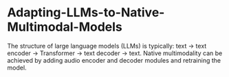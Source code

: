 # Adapting-LLMs-to-Native-Multimodal-Models
The structure of large language models (LLMs) is typically: text -> text encoder -> Transformer -> text decoder -> text. Native multimodality can be achieved by adding audio encoder and decoder modules and retraining the model.
